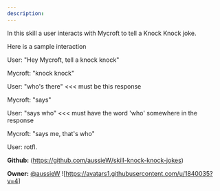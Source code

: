 ```yaml
---
description: 
---
```

In this skill a user interacts with Mycroft to tell a Knock Knock joke.

Here is a sample interaction

User: "Hey Mycroft, tell a knock knock"

Mycroft: "knock knock"

User: "who's there" <<< must be this response

Mycroft: "says"

User: "says who" <<< must have the word 'who' somewhere in the response

Mycroft: "says me, that's who"

User: rotfl.

**Github:** (https://github.com/aussieW/skill-knock-knock-jokes)

**Owner:** [@aussieW](https://github.com/aussieW) ![https://avatars1.githubusercontent.com/u/1840035?v=4]

